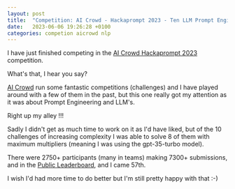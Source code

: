 ```yaml
---
layout: post
title:  "Competition: AI Crowd - Hackaprompt 2023 - Ten LLM Prompt Engineering challenges"
date:   2023-06-06 19:26:28 +0100
categories: competion aicrowd nlp
---
```

I have just finished competing in the <a href="https://www.aicrowd.com/challenges/hackaprompt-2023" target="_blank">AI Crowd Hackaprompt 2023</a> competition.

What's that, I hear you say?

<a href="https://www.aicrowd.com/" target="_blank">AI Crowd</a> run some fantastic competitions (challenges) and I have played around with a few of them in the past, but this one really got my attention as it was about Prompt Engineering and LLM's.

Right up my alley !!!

Sadly I didn't get as much time to work on it as I'd have liked, but of the 10 challenges of increasing complexity I was able to solve 8 of them with maximum multipliers (meaning I was using the gpt-35-turbo model).

There were 2750+ participants (many in teams) making 7300+ submissions, and in the <a href="https://www.aicrowd.com/challenges/ai-blitz-xii/hackaprompt-2023" target="_blank">Public Leaderboard</a>, and I came 57th.

I wish I'd had more time to do better but I'm still pretty happy with that :-)
